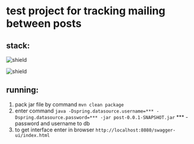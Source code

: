 # test project for tracking mailing between posts

## stack:
![shield](https://img.shields.io/badge/java-spring_boot-green)

![shield](https://img.shields.io/badge/postgres-blue)

## running:
1. pack jar file by command ```mvn clean package```
2. enter command ```java -Dspring.datasource.username=*** -Dspring.datasource.password=*** -jar post-0.0.1-SNAPSHOT.jar``` *** - password and username to db
3. to get interface enter in browser ```http://localhost:8080/swagger-ui/index.html```
